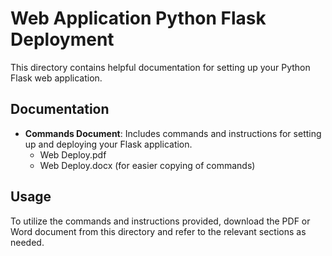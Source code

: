 # Web Application Python Flask Deployment

This directory contains helpful documentation for setting up your Python Flask web application.

## Documentation

- **Commands Document**: Includes commands and instructions for setting up and deploying your Flask application.
  - Web Deploy.pdf
  - Web Deploy.docx (for easier copying of commands)

## Usage

To utilize the commands and instructions provided, download the PDF or Word document from this directory and refer to the relevant sections as needed.
